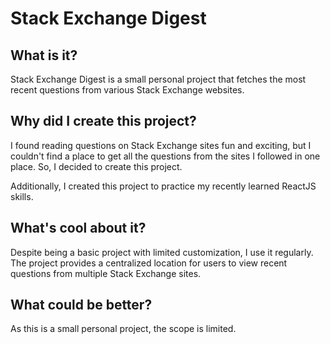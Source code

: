 # Stack Exchange Digest

## What is it?

Stack Exchange Digest is a small personal project that fetches the most recent questions from various Stack Exchange websites.

## Why did I create this project?

I found reading questions on Stack Exchange sites fun and exciting, but I couldn't find a place to get all the questions from the sites I followed in one place. So, I decided to create this project.

Additionally, I created this project to practice my recently learned ReactJS skills.

## What's cool about it?

Despite being a basic project with limited customization, I use it regularly. The project provides a centralized location for users to view recent questions from multiple Stack Exchange sites.

## What could be better?

As this is a small personal project, the scope is limited.

